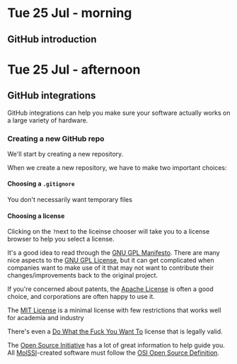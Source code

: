 # Tue 25 Jul - morning

## GitHub introduction

# Tue 25 Jul - afternoon 

## GitHub integrations

GitHub integrations can help you make sure your software actually works on a large variety of hardware.

### Creating a new GitHub repo

We'll start by creating a new repository.

When we create a new repository, we have to make two important choices:

#### Choosing a `.gitignore`

You don't necessarily want temporary files

#### Choosing a license

Clicking on the `?`next to the liceinse chooser will take you to a license browser to help you select a license.

It's a good idea to read through the [GNU GPL Manifesto](https://www.gnu.org/gnu/manifesto.en.html).
There are many nice aspects to the [GNU GPL License](https://www.gnu.org/licenses/gpl-3.0.en.html), but it can get complicated when companies want to make use of it that may not want to contribute their changes/improvements back to the original project. 

If you're concerned about patents, the [Apache License](https://opensource.org/licenses/Apache-2.0) is often a good choice, and corporations are often happy to use it.

The [MIT License](https://opensource.org/licenses/MIT) is a minimal license with few restrictions that works well for academia and industry

There's even a [Do What the Fuck You Want To](http://www.wtfpl.net/) license that is legally valid.

The [Open Source Initiative](https://opensource.org/) has a lot of great information to help guide you.
All [MolSSI](http://molssi.org)-created software must follow the [OSI Open Source Definition](https://opensource.org/osd-annotated).
